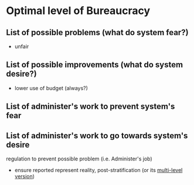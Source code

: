 # Optimal level of Bureaucracy  

## List of possible problems (what do system fear?)
- unfair


## List of possible improvements (what do system desire?)
- lower use of budget (always?)


## List of administer's work to prevent system's fear

## List of administer's work to go towards system's desire
regulation to prevent possible problem (i.e. Administer's job)
- ensure reported represent reality, post-stratification (or its [multi-level version]([url](https://en.wikipedia.org/wiki/Multilevel_regression_with_poststratification)))
